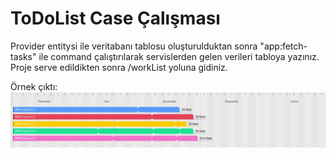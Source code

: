 # ToDoList Case Çalışması

Provider entitysi ile veritabanı tablosu oluşturulduktan sonra "app:fetch-tasks" ile command çalıştırılarak servislerden gelen verileri tabloya yazınız.
Proje serve edildikten sonra /workList yoluna gidiniz.

Örnek çıktı:
![Proje Görseli](prev.jpg)
